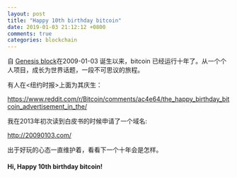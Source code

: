 ```yaml
---
layout: post
title: "Happy 10th birthday bitcoin"
date: 2019-01-03 21:12:12 +0800
comments: true
categories: blockchain
---
```



自 [Genesis block](https://en.bitcoin.it/wiki/Genesis_block)在2009-01-03 诞生以来，bitcoin 已经运行十年了。从一个个人项目，成长为世界话题，一段不可思议的旅程。

有人在<纽约时报>上面为其庆生：

https://www.reddit.com/r/Bitcoin/comments/ac4e64/the_happy_birthday_bitcoin_advertisement_in_the/

我在2013年初次读到白皮书的时候申请了一个域名:

http://20090103.com/

出于好玩的心态一直维护着，看看下一个十年会是怎样。

#### Hi, Happy 10th birthday bitcoin!
